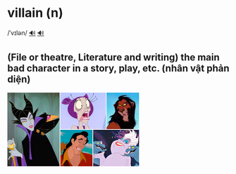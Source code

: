 # villain (n)

/ˈvɪlən/ [🔊](https://www.oxfordlearnersdictionaries.com/media/english/uk_pron/v/vil/villa/villain__gb_1.mp3) [🔊](https://www.oxfordlearnersdictionaries.com/media/english/us_pron/v/vil/villa/villain__us_1.mp3)

## (File or theatre, Literature and writing) the main bad character in a story, play, etc. (nhân vật phản diện)

![villain-1](villain-1.png)